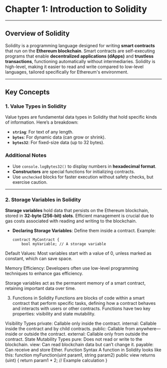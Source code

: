 # Chapter 1: Introduction to Solidity

---

## Overview of Solidity

Solidity is a programming language designed for writing **smart contracts** that run on the **Ethereum blockchain**. Smart contracts are self-executing programs that enable **decentralized applications (dApps)** and **trustless transactions**, functioning automatically without intermediaries. Solidity is high-level, making it easier to read and write compared to low-level languages, tailored specifically for Ethereum's environment.

---

## Key Concepts

### 1. Value Types in Solidity

Value types are fundamental data types in Solidity that hold specific kinds of information. Here’s a breakdown:

- **`string`**: For text of any length.
- **`bytes`**: For dynamic data (can grow or shrink).
- **`bytes32`**: For fixed-size data (up to 32 bytes).

### Additional Notes
- Use `console.logBytes32()` to display numbers in **hexadecimal format**.
- **Constructors** are special functions for initializing contracts.
- Use `unchecked` blocks for faster execution without safety checks, but exercise caution.

---

### 2. Storage Variables in Solidity

**Storage variables** hold data that persists on the Ethereum blockchain, stored in **32-byte (256-bit) slots**. Efficient management is crucial due to gas costs associated with reading and writing to the blockchain.

- **Declaring Storage Variables**: Define them inside a contract. Example:
  ```solidity
  contract MyContract {
      bool myVariable; // A storage variable

Default Values: Most variables start with a value of 0, unless marked as constant, which can save space.

Memory Efficiency: Developers often use low-level programming techniques to enhance gas efficiency.

Storage variables act as the permanent memory of a smart contract, retaining important data over time.

3. Functions in Solidity
Functions are blocks of code within a smart contract that perform specific tasks, defining how a contract behaves and interacts with users or other contracts. Functions have two key properties: visibility and state mutability.

Visibility Types
private: Callable only inside the contract.
internal: Callable inside the contract and by child contracts.
public: Callable from anywhere—inside or outside the contract.
external: Callable only from outside the contract.
State Mutability Types
pure: Does not read or write to the blockchain.
view: Can read blockchain data but can’t change it.
payable: Can receive and store Ether.
Function Syntax
A function in Solidity looks like this:
function myFunction(uint param1, string param2) public view returns (uint) {
    return param1 * 2; // Example calculation
}
